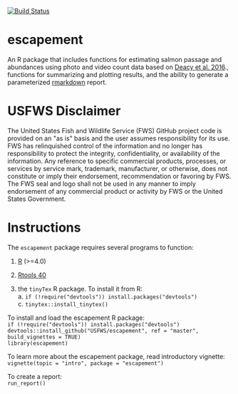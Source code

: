 [![Build Status](https://travis-ci.com/USFWS/escapement.png)](https://travis-ci.com/USFWS/escapement)

# escapement
An R package that includes functions for estimating salmon passage and abundances using photo and video count data based on [Deacy et al. 2016](https://peerj.com/articles/2120)., functions for summarizing and plotting results, and the ability to generate a parameterized [rmarkdown](https://rmarkdown.rstudio.com/) report.  

# USFWS Disclaimer
The United States Fish and Wildlife Service (FWS) GitHub project code is provided on an "as is" basis and the user assumes responsibility for its use. FWS has relinquished control of the information and no longer has responsibility to protect the integrity, confidentiality, or availability of the information. Any reference to specific commercial products, processes, or services by service mark, trademark, manufacturer, or otherwise, does not constitute or imply their endorsement, recommendation or favoring by FWS. The FWS seal and logo shall not be used in any manner to imply endorsement of any commercial product or activity by FWS or the United States Government.

# Instructions

The `escapement` package requires several programs to function:  

1. [R](https://cloud.r-project.org/) (>=4.0)  

2. [Rtools 40](https://cran.r-project.org/bin/windows/Rtools/)  

3. the `tinyTex` R package. To install it from R:  
      a. `if (!require("devtools")) install.packages("devtools")`  
      c. `tinytex::install_tinytex()`

To install and load the escapement R package:  
`if (!require("devtools")) install.packages("devtools")`  
`devtools::install_github("USFWS/escapement", ref = "master", build_vignettes = TRUE)`  
`library(escapement)`  

To learn more about the escapement package, read introductory vignette:
`vignette(topic = "intro", package = "escapement")`

To create a report:  
`run_report()`
